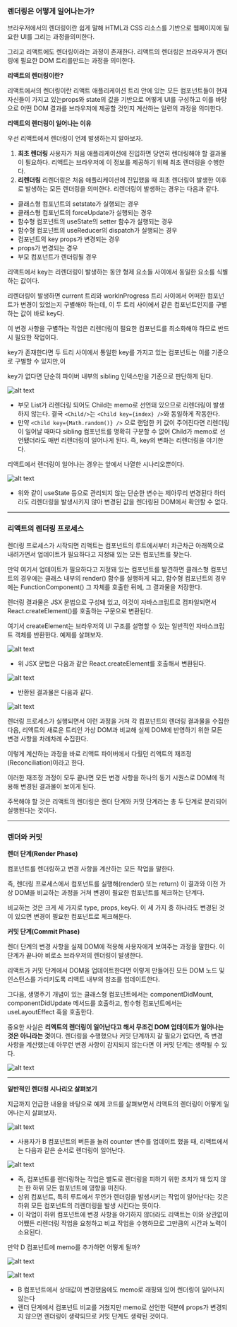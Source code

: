 ### 렌더링은 어떻게 일어나는가?

브라우저에서의 렌더링이란 쉽게 말해 HTML과 CSS 리소스를 기반으로 웹페이지에 필요한 UI를 그리는 과정을의미한다.

그리고 리액트에도 렌더링이라는 과정이 존재한다. 리액트의 렌더링은 브라우저가 렌더링에 필요한 DOM 트리를만드는 과정을 의미한다.

**리액트의 렌더링이란?**

리액트에서의 렌더링이란 리액트 애플리케이션 트리 안에 있는 모든 컴포넌트들이 현재 자신들이 가지고 있는props와 state의 값을 기반으로 어떻게 UI를 구성하고 이를 바탕으로 어떤 DOM 결과를 브라우저에 제공할 것인지 계산하는 일련의 과정을 의미한다.

**리액트의 렌더링이 일어나는 이유**

우선 리액트에서 렌더링이 언제 발생하는지 알아보자.

1. **최초 렌더링**
   사용자가 처음 애플리케이션에 진입하면 당연히 렌더링해야 할 결과물이 필요하다. 리액트는 브라우저에 이 정보를 제공하기 위해 최초 렌더링을 수행한다.
2. **리렌더링**
   리렌더링은 처음 애플리케이션에 진입했을 때 최초 렌더링이 발생한 이후로 발생하는 모든 렌더링을 의미한다.
   리렌더링이 발생하는 경우는 다음과 같다.

- 클래스형 컴포넌트의 setstate가 실행되는 경우
- 클래스형 컴포넌트의 forceUpdate가 실행되는 경우
- 함수형 컴포넌트의 useState의 setter 함수가 실행되는 경우
- 함수형 컴포넌트의 useReducer의 dispatch가 실행되는 경우
- 컴포넌트의 key props가 변경되는 경우
- props가 변경되는 경우
- 부모 컴포넌트가 렌더링될 경우

리액트에서 key는 리렌더링이 발생하는 동안 형제 요소들 사이에서 동일한 요소를 식별하는 값이다.

리렌더링이 발생하면 current 트리와 worklnProgress 트리 사이에서 어떠한 컴포넌트가 변경이 있었는지 구별해야 하는데, 이 두 트리 사이에서 같은 컴포넌트인지를 구별하는 값이 바로 key다.

이 변경 사항을 구별하는 작업은 리렌더링이 필요한 컴포넌트를 최소화해야 하므로 반드시 필요한 작업이다.

key가 존재한다면 두 트리 사이에서 통일한 key를 가지고 있는 컴포넌트는 이를 기준으로 구별할 수 있지만,이

key가 없다면 단순히 파이버 내부의 sibling 인덱스만을 기준으로 판단하게 된다.

![alt text](image.png)

- 부모 List가 리렌더링 되어도 Child는 memo로 선언돼 있으므로 리렌더링이 발생하지 않는다. 결국 `<Child/>`는 `<Child key={index} />`와 동일하게 작동한다.
- 만약 `<Child key={Math.random()} />` 으로 랜덤한 키 값이 주어진다면 리렌더링이 일어날 때마다 sibling 컴포넌트를 명확히 구분할 수 없어 Child가 memo로 선언됐더라도 매번 리렌더링이 일어나게 된다. 즉, key의 변화는 리렌더링을 야기한다.

리액트에서 렌더링이 일어나는 경우는 앞에서 나열한 시나리오뿐이다.

![alt text](<image 1.png>)

- 위와 같이 useState 등으로 관리되지 않는 단순한 변수는 제아무리 변경된다 하더라도 리렌더링을 발생시키지 않아 변경된 값을 렌더링된 DOM에서 확인할 수 없다.

---

### **리액트의 렌더링 프로세스**

렌더링 프로세스가 시작되면 리액트는 컴포넌트의 루트에서부터 차근차근 아래쪽으로 내려가면서 업데이트가 필요하다고 지정돼 있는 모든 컴포넌트를 찾는다.

만약 여기서 업데이트가 필요하다고 지정돼 있는 컴포넌트를 발견하면 클래스형 컴포넌트의 경우에는 클래스 내부의 render() 함수를 실행하게 되고, 함수형 컴포넌트의 경우에는 FunctionComponent() 그 자체를 호출한 뒤에, 그 결과물을 저장한다.

렌더링 결과물은 JSX 문법으로 구성돼 있고, 이것이 자바스크립트로 컴파일되면서 React.createElement()를 호출하는 구문으로 변환된다.

여기서 createElement는 브라우저의 UI 구조를 설명할 수 있는 일반적인 자바스크립트 객체를 반환한다. 예제를 살펴보자.

![alt text](<image 2.png>)

- 위 JSX 문법은 다음과 같은 React.createElement를 호출해서 변환된다.

![alt text](<image 3.png>)

- 반환된 결과물은 다음과 같다.

![alt text](<image 4.png>)

렌더링 프로세스가 실행되면서 이런 과정을 거쳐 각 컴포넌트의 렌더링 결과물을 수집한 다음, 리액트의 새로운 트리인 가상 DOM과 비교해 실제 DOM에 반영하기 위한 모든 변경 사항을 차례차례 수집한다.

이렇게 계산하는 과정을 바로 리액트 파이버에서 다뤘던 리액트의 재조정(Reconciliation)이라고 한다.

이러한 재조정 과정이 모두 끝나면 모든 변경 사항을 하나의 동기 시퀀스로 DOM에 적용해 변경된 결과물이 보이게 된다.

주목해야 할 것은 리액트의 렌더링은 렌더 단계와 커밋 단계라는 총 두 단계로 분리되어 실행된다는 것이다.

---

### **렌더와 커밋**

**렌더 단계(Render Phase)**

컴포넌트를 렌더링하고 변경 사항을 계산하는 모든 작업을 말한다.

즉, 렌더링 프로세스에서 컴포넌트를 실행해(render() 또는 return) 이 결과와 이전 가상 DOM을 비교하는 과정을 거쳐 변경이 필요한 컴포넌트를 체크하는 단계다.

비교하는 것은 크게 세 가지로 type, props, key다. 이 세 가지 중 하나라도 변경된 것이 있으면 변경이 필요한 컴포넌트로 체크해둔다.

**커밋 단계(Commit Phase)**

렌더 단계의 변경 사항을 실제 DOM에 적용해 사용자에게 보여주는 과정을 말한다. 이 단계가 끝나야 비로소 브라우저의 렌더링이 발생한다.

리액트가 커밋 단계에서 DOM을 업데이트한다면 이렇게 만들어진 모든 DOM 노드 및 인스턴스를 가리키도록 리액트 내부의 참조를 업데이트한다.

그다음, 생명주기 개념이 있는 클래스형 컴포넌트에서는 componentDidMount, componentDidUpdate 메서드를 호출하고, 함수형 컴포넌트에서는 useLayoutEffect 훅을 호출한다.

중요한 사실은 **리액트의 렌더링이 일어난다고 해서 무조건 DOM 업데이트가 일어나는 것은 아니라는 것**이다. 렌더링을 수행했으나 커밋 단계까지 갈 필요가 없다면, 즉 변경 사항을 계산했는데 아무런 변경 사항이 감지되지 않는다면 이 커밋 단계는 생략될 수 있다.

![alt text](<image 5.png>)

---

**일반적인 렌더링 시나리오 살펴보기**

지금까지 언급한 내용을 바탕으로 예제 코드를 살펴보면서 리액트의 렌더링이 어떻게 일어나는지 살펴보자.

![alt text](<image 6.png>)

- 사용자가 B 컴포넌트의 버튼을 눌러 counter 변수를 업데이트 했을 때, 리액트에서는 다음과 같은 순서로 렌더링이 일어난다.

![alt text](<image 7.png>)

- 즉, 컴포넌트를 렌더링하는 작업은 별도로 렌더링을 피하기 위한 조치가 돼 있지 않는 한 하위 모든 컴포넌트에 영향을 미친다.
- 상위 컴포넌트, 특히 루트에서 무언가 렌더링을 발생시키는 작업이 일어난다는 것은 하위 모든 컴포넌트의 리렌더링을 발생 시킨다는 뜻이다.
- 이 작업이 하위 컴포넌트에 변경 사항을 야기하지 않더라도 리액트는 이와 상관없이 어쨌든 리렌더링 작업을 요청하고 비교 작업을 수행하므로 그만큼의 시간과 노력이 소요된다.

만약 D 컴포넌트에 memo를 추가하면 어떻게 될까?

![alt text](<image 8.png>)

![alt text](<image 9.png>)

- B 컴포넌트에서 상태값이 변경됐음에도 memo로 래핑돼 있어 렌더링이 일어나지 않는다
- 렌더 단계에서 컴포넌트 비교를 거쳤지만 memo로 선언한 덕분에 props가 변경되지 않으면 렌더링이 생략되므로 커밋 단계도 생략된 것이다.
